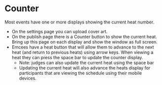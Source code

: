 # Counter

Most events have one or more displays showing the current heat number.

  * On the settings page you can upload cover art.
  * On the publish page there is a Counter button to show the current heat.  Bring up this page on each display and show the window as full screen.
  * Emcees have a heat button that will allow them to advance to the next heat (and return to previous heats) using arrow keys.  When viewing a heat they can press the space bar to update the counter display.
      * Note: judges can also update the current heat using the space bar
      * Updating the current heat will also advance the heats display for participants that are viewing the schedule using their mobile devices.
